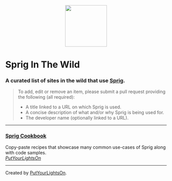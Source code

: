 <p align="center"><img width="130" src="https://raw.githubusercontent.com/putyourlightson/craft-sprig/v1/src/icon.svg"></p>

# Sprig In The Wild

### A curated list of sites in the wild that use [Sprig](https://putyourlightson.com/plugins/sprig).

> To add, edit or remove an item, please submit a pull request providing the following (all required):
> - A title linked to a URL on which Sprig is used.
> - A concise description of what and/or why Sprig is being used for.
> - The developer name (optionally linked to a URL).

---

### [Sprig Cookbook](https://putyourlightson.com/sprig-cookbook)
Copy-paste recipes that showcase many common use-cases of Sprig along with code samples.  
_[PutYourLightsOn](https://putyourlightson.com/)_

---

Created by [PutYourLightsOn](https://putyourlightson.com/).
